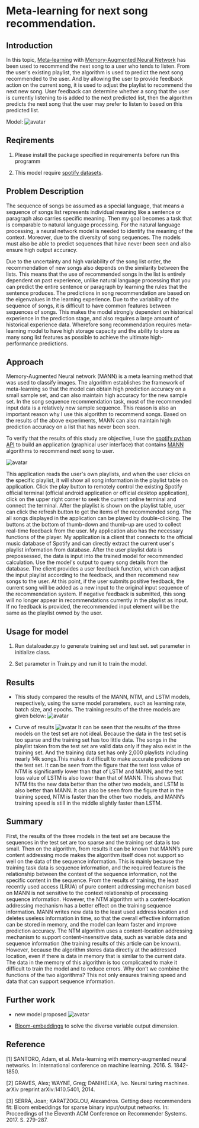 # Meta-learning for next song recommendation.

## Introduction

In this topic, [Meta-learning](https://github.com/Gaopeng-Bai/Meta-Learning-Papers) with [Memory-Augmented Neural Network](https://arxiv.org/pdf/1605.06065.pdf) has been used to recommend the next song to a user who tends to listen. From the user's existing playlist, the algorithm is used to predict the next song recommended to the user. And by allowing the user to provide feedback action on the current song, it is used to adjust the playlist to recommend the next new song. User feedback can determine whether a song that the user is currently listening to is added to the next predicted list, then the algorithm predicts the next song that the user may prefer to listen to based on this predicted list.

Model:
![avatar](images/models.png)

## Reqirements

 1. Please install the package specified in requirements before run this programm

 2. This model require [spotify datasets](https://research.spotify.com/datasets).


## Problem Description

The sequence of songs be assumed as a special language, that means a sequence of songs list represents individual meaning like a sentence or paragraph also carries specific meaning. Then my goal becomes a task that is comparable to natural language processing. For the natural language processing, a neural network model is needed to identify the meaning of the context. Moreover, due to the diversity of song sequences. The models must also be able to predict sequences that have never been seen and also ensure high output accuracy.

Due to the uncertainty and high variability of the song list order, the recommendation of new songs also depends on the similarity between the lists. This means that the use of recommended songs in the list is entirely dependent on past experience, unlike natural language processing that you can predict the entire sentence or paragraph by learning the rules that the sentence produces. The predictions in song recommendation are based on the eigenvalues in the learning experience. Due to the variability of the sequence of songs, it is difficult to have common features between sequences of songs. This makes the model strongly dependent on historical experience in the prediction stage, and also requires a large amount of historical experience data. Wherefore song recommendation requires meta-learning model to have high storage capacity and the ability to store as many song list features as possible to achieve the ultimate high-performance predictions.

## Approach

Memory-Augmented Neural network (MANN) is a meta learning method that was used to classify images. The algorithm establishes the framework of meta-learning so that the model can obtain high prediction accuracy on a small sample set, and can also maintain high accuracy for the new sample set. In the song sequence recommendation task, most of the recommended input data is a relatively new sample sequence. This reason is also an important reason why I use this algorithm to recommend songs. Based on the results of the above experiments, MANN can also maintain high prediction accuracy on a list that has never been seen.

To verify that the results of this study are objective, I use the [spotify python API](href{https://spotipy.readthedocs.io/en/latest/) to build an application (graphical user interface) that contains [MANN](https://arxiv.org/pdf/1605.06065.pdf) algorithms to recommend next song to user. 

![avatar](images/app_play_recom.png)

This application reads the user's own playlists, and when the user clicks on the specific playlist, it will show all song information in the playlist table on application. Click the play button to remotely control the existing Spotify official terminal (official android application or official desktop application), click on the upper right corner to seek the current online terminal and connect the terminal. After the playlist is shown on the playlist table, user can click the refresh button to get the items of the recommended song. The all songs displayed in the application can be played by double-clicking. The buttons at the bottom of thumb-down and thumb-up are used to collect real-time feedback from the user. My application also has the necessary functions of the player. My application is a client that connects to the official music database of Spotify and can directly extract the current user's playlist information from database. After the user playlist data is prepossessed, the data is input into the trained model for recommended calculation. Use the model's output to query song details from the database. The client provides a user feedback function, which can adjust the input playlist according to the feedback, and then recommend new songs to the user. At this point, if the user submits positive feedback, the current song will be added as a new input to the original input sequence of the recommendation system. If negative feedback is submitted, this song will no longer appear in recommendations currently in the playlist as input. If no feedback is provided, the recommended input element will be the same as the playlist owned by the user.

## Usage for model

1. Run dataloader.py to generate training set and test set. set parameter in initialize class.

4. Set parameter in Train.py and run it to train the model.


## Results

* This study compared the results of the MANN, NTM, and LSTM models, respectively, using
the same model parameters, such as learning rate, batch size, and epochs. The training results of the three models are given below:
![avatar](images/results.png)

* Curve of results
![avatar](images/curves.png)
It can be seen that the results of the three models on the test set
are not ideal. Because the data in the test set is too sparse and the training set has too little data. The songs in the playlist taken from the test set are valid data only if they also exist in the training set. And the training data set has only 2,000 playlists including nearly 14k songs.This makes it difficult to make accurate predictions on the test set. It can be seen from the figure that the test loss value of NTM is significantly lower than that of LSTM and MANN, and the test loss value of LSTM is also lower than that of MANN. This shows that NTM fits the new data better than the other two models, and LSTM is also better than MANN. It can also be seen from the figure that in the training speed, NTM is faster than the other two
models, and MANN’s training speed is still in the middle slightly faster than LSTM.

## Summary

First, the results of the three models in the test set are because the sequences in the test set are too sparse and the training set data is too small. Then on the
algorithm, from results it can be known that MANN’s pure content addressing mode makes
the algorithm itself does not support so well on the data of the sequence information. This
is mainly because the training task data is sequence information, and the required feature
is the relationship between the context of the sequence information, not the specific content
in the sequence. From the results of training, the least recently used access (LRUA) of pure
content addressing mechanism based on MANN is not sensitive to the context relationship of
processing sequence information. However, the NTM algorithm with a content-location addressing mechanism has a better effect on the training sequence information. MANN writes
new data to the least used address location and deletes useless information in time, so that
the overall effective information can be stored in memory, and the model can learn faster and
improve prediction accuracy. The NTM algorithm uses a content-location addressing mechanism to support content-insensitive data, such as variable data and sequence
information (the training results of this article can be known). However, because the algorithm stores data directly at the addressed location, even if there is data in memory that is
similar to the current data. The data in the memory of this algorithm is too complicated to
make it difficult to train the model and to reduce errors. Why don’t we combine the functions of the two algorithms? This not only ensures training speed and data that can support
sequence information.

## Further work

* new model proposed
![avatar](images/newmodel.png)

* [Bloom-embeddings](https://github.com/maciejkula/spotlight/tree/master/examples/bloom_embeddings) to solve the diverse variable output dimension.

## Reference

[1]  SANTORO, Adam, et al. Meta-learning with memory-augmented neural networks. In: International conference on machine learning. 2016. S. 1842-1850.

[2] GRAVES, Alex; WAYNE, Greg; DANIHELKA, Ivo. Neural turing machines. arXiv preprint arXiv:1410.5401, 2014.

[3] SERRÀ, Joan; KARATZOGLOU, Alexandros. Getting deep recommenders fit: Bloom embeddings for sparse binary input/output networks. In: Proceedings of the Eleventh ACM Conference on Recommender Systems. 2017. S. 279-287.
